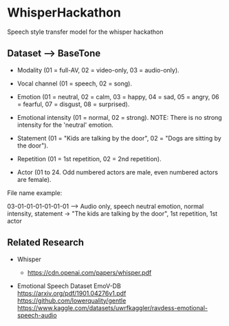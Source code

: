 # WhisperHackathon
Speech style transfer model for the whisper hackathon

## Dataset --> BaseTone
- Modality (01 = full-AV, 02 = video-only, 03 = audio-only).

- Vocal channel (01 = speech, 02 = song).

- Emotion (01 = neutral, 02 = calm, 03 = happy, 04 = sad, 05 = angry, 06 = fearful, 07 = disgust, 08 = surprised).

- Emotional intensity (01 = normal, 02 = strong). NOTE: There is no strong intensity for the 'neutral' emotion.

- Statement (01 = "Kids are talking by the door", 02 = "Dogs are sitting by the door").

- Repetition (01 = 1st repetition, 02 = 2nd repetition).

- Actor (01 to 24. Odd numbered actors are male, even numbered actors are female).

File name example:

03-01-01-01-01-01-01 --> Audio only, speech neutral emotion, normal intensity, statement -> "The kids are talking by the door", 1st repetition, 1st actor


## Related Research
- Whisper
    - https://cdn.openai.com/papers/whisper.pdf

- Emotional Speech Dataset
EmoV-DB
https://arxiv.org/pdf/1901.04276v1.pdf
https://github.com/lowerquality/gentle
https://www.kaggle.com/datasets/uwrfkaggler/ravdess-emotional-speech-audio
